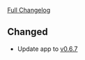 [Full Changelog](https://github.com/timmo001/addon-home-panel/compare/v0.2.7...v0.2.8)

## Changed

* Update app to [v0.6.7](https://github.com/timmo001/home-panel/releases/tag/v0.6.7)
